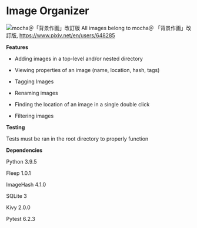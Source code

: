 # Image Organizer

![mocha＠「背景作画」改訂版](https://user-images.githubusercontent.com/55420399/126858555-d1a11c0d-015b-4a15-a22b-104f00f65faf.png)
All images belong to mocha＠ 「背景作画」改訂版, https://www.pixiv.net/en/users/648285

**Features**

* Adding images in a top-level and/or nested directory

* Viewing properties of an image (name, location, hash, tags)

* Tagging Images

* Renaming images

* Finding the location of an image in a single double click

* Filtering images

**Testing**

Tests must be ran in the root directory to properly function

**Dependencies**

Python 3.9.5

Fleep 1.0.1

ImageHash 4.1.0

SQLite 3

Kivy 2.0.0

Pytest 6.2.3
